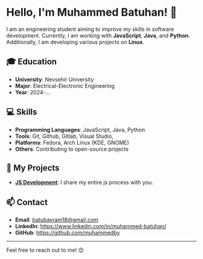 # Hello, I'm Muhammed Batuhan! 👋

I am an engineering student aiming to improve my skills in software development. Currently, I am working with **JavaScript**, **Java**, and **Python**. Additionally, I am developing various projects on **Linux**.

## 🎓 Education

- **University**: Nevsehir University
- **Major**: Electrical-Electronic Engineering
- **Year**: 2024-...

## 💻 Skills

- **Programming Languages**: JavaScript, Java, Python
- **Tools**: Git, Github, Gitlab, Visual Studio, 
- **Platforms**: Fedora, Arch Linux (KDE, GNOME)
- **Others**: Contributing to open-source projects

## 🚀 My Projects

- **[JS Development](https://github.com/muhammedby/js)**: I share my entire js process with you.

## 📫 Contact

- **Email**: batubayram18@gmail.com
- **LinkedIn**: https://www.linkedin.com/in/muhammed-batuhan/
- **GitHub**: https://github.com/muhammedby

---

Feel free to reach out to me! 😊
